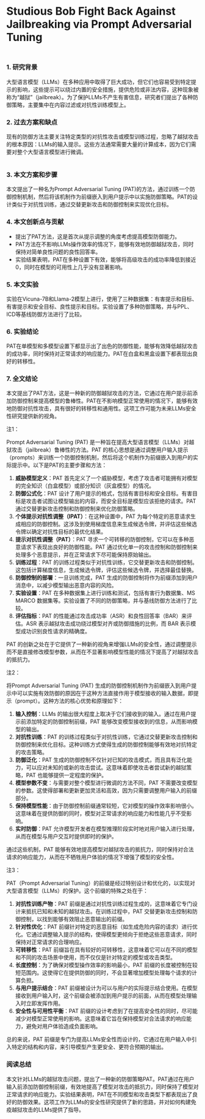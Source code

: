 # Studious Bob Fight Back Against Jailbreaking via Prompt Adversarial Tuning

<figure><img src="../../.gitbook/assets/image (118).png" alt=""><figcaption></figcaption></figure>

##

### 1. 研究背景

大型语言模型（LLMs）在多种应用中取得了巨大成功，但它们也容易受到特定提示的影响，这些提示可以绕过内置的安全措施，提供危险或非法内容，这种现象被称为“越狱”（jailbreak）。为了保护LLMs不产生有害信息，研究者们提出了各种防御策略，主要集中在内容过滤或对抗性训练模型上。

### 2. 过去方案和缺点

现有的防御方法主要关注特定类型的对抗性攻击或模型训练过程，忽略了越狱攻击的根本原因：LLMs的输入提示。这些方法通常需要大量的计算成本，因为它们需要对整个大型语言模型进行微调。

<figure><img src="../../.gitbook/assets/image (119).png" alt=""><figcaption></figcaption></figure>

### 3. 本文方案和步骤

本文提出了一种名为Prompt Adversarial Tuning (PAT)的方法，通过训练一个防御控制机制，然后将该机制作为前缀嵌入到用户提示中以实施防御策略。PAT的设计类似于对抗性训练，通过交替更新攻击和防御控制来实现优化目标。

### 4. 本文创新点与贡献

* 提出了PAT方法，这是首次从提示调整的角度考虑提高模型防御能力。
* PAT方法在不影响LLMs操作效率的情况下，能够有效地防御越狱攻击，同时保持对简单良性问题的良性回答率。
* 实验结果表明，PAT在多种设置下有效，能够将高级攻击的成功率降低到接近0，同时在模型的可用性上几乎没有显著影响。

### 5. 本文实验

实验在Vicuna-7B和Llama-2模型上进行，使用了三种数据集：有害提示和目标、有害提示和安全目标、良性提示和目标。实验设置了多种防御策略，并与PPL、ICD等基线防御方法进行了比较。

### 6. 实验结论

PAT在单模型和多模型设置下都显示出了出色的防御性能，能够有效降低越狱攻击的成功率，同时保持对正常请求的响应能力。PAT在白盒和黑盒设置下都表现出良好的转移性。

### 7. 全文结论

本文提出了PAT方法，这是一种新的防御越狱攻击的方法，它通过在用户提示前添加防御控制来提高模型的鲁棒性。PAT在不影响模型正常使用的情况下，能够有效地防御对抗性攻击，具有很好的转移性和通用性。这项工作可能为未来LLMs安全性研究提供新的视角。

注1：

Prompt Adversarial Tuning (PAT) 是一种旨在提高大型语言模型（LLMs）对越狱攻击（jailbreak）鲁棒性的方法。PAT 的核心思想是通过调整用户输入提示（prompts）来训练一个防御控制机制，然后将这个机制作为前缀嵌入到用户的实际提示中。以下是PAT的主要步骤和方法：

1. **威胁模型定义**：PAT 首先定义了一个威胁模型，考虑了攻击者可能拥有对模型的完全知识（白盒模型）或部分知识（灰盒模型）的情况。
2. **防御公式化**：PAT 设计了用户提示的格式，包括有害目标和安全目标。有害目标是攻击者试图让模型输出的内容，而安全目标是模型应该拒绝的请求。PAT 通过交替更新攻击控制和防御控制来优化防御策略。
3. **个体提示对抗性调整（IPAT）**：在这种设置中，PAT 为每个特定的恶意请求生成相应的防御控制。这涉及到使用梯度信息来生成候选令牌，并评估这些候选令牌以确定对抗性目标的最优化结果。
4. **提示对抗性调整（PAT）**：PAT 寻求一个可转移的防御控制，它可以在多种恶意请求下表现出良好的防御性能。PAT 通过优化单一的攻击控制和防御控制来处理多个恶意提示，并在正常请求下尽可能保持原始输出。
5. **训练过程**：PAT 的训练过程类似于对抗性训练，它交替更新攻击和防御控制。这包括计算梯度信息，生成候选令牌，评估这些候选令牌，并选择最佳替换。
6. **防御控制的部署**：一旦训练完成，PAT 生成的防御控制将作为前缀添加到用户消息中，以减少模型输出恶意内容的风险。
7. **实验设置**：PAT 在多种数据集上进行训练和测试，包括有害行为数据集、MS MARCO 数据集等。实验设置了不同的防御策略，并与基线防御方法进行了比较。
8. **评估指标**：PAT 的性能通过攻击成功率（ASR）和良性回答率（BAR）来评估。ASR 表示越狱攻击成功绕过模型对齐或防御措施的比例，而 BAR 表示模型成功识别良性请求的精确度。

PAT 的创新之处在于它提供了一种新的视角来增强LLMs的安全性，通过调整提示而不是直接修改模型参数，从而在不显著影响模型性能的情况下提高了对越狱攻击的抵抗力。

注2：

将Prompt Adversarial Tuning (PAT) 生成的防御控制机制作为前缀嵌入到用户提示中可以实施有效防御的原因在于这种方法直接作用于模型接收的输入数据，即提示（prompt）。这种方法的核心优势和原理如下：

1. **输入控制**：LLMs 的输出很大程度上取决于它们接收到的输入。通过在用户提示前添加特定的防御控制前缀，PAT 能够改变模型接收到的信息，从而影响模型的输出。
2. **对抗性训练**：PAT 的训练过程类似于对抗性训练，它通过交替更新攻击控制和防御控制来优化目标。这种训练方式使得生成的防御控制能够有效地对抗特定的攻击策略。
3. **防御泛化**：PAT 生成的防御控制不仅针对已知的攻击模式，而且具有泛化能力，可以应对未知的或新的攻击尝试。这意味着即使攻击者尝试新的越狱策略，PAT 也能够提供一定程度的保护。
4. **模型参数不变**：与需要对整个模型进行微调的方法不同，PAT 不需要改变模型的参数。这使得部署和更新更加灵活和高效，因为只需要调整用户输入的前缀部分。
5. **保持模型性能**：由于防御控制前缀通常较短，它对模型的操作效率影响很小。这意味着在提供防御的同时，模型对正常请求的响应能力和性能几乎不受影响。
6. **实时防御**：PAT 允许模型开发者在模型推理阶段实时地对用户输入进行处理，从而在模型与用户交互时提供即时的保护。

通过这些机制，PAT 能够有效地提高模型对越狱攻击的抵抗力，同时保持对合法请求的响应能力，从而在不牺牲用户体验的情况下增强了模型的安全性。

注3：

PAT（Prompt Adversarial Tuning）的前缀是经过特别设计和优化的，以实现对大型语言模型（LLMs）的保护。这个前缀的特殊之处在于：

1. **对抗性训练产物**：PAT 前缀是通过对抗性训练过程生成的，这意味着它专门设计来抵抗已知和未知的越狱攻击。在训练过程中，PAT 交替更新攻击控制和防御控制，以找到能够有效阻止恶意输出的前缀。
2. **针对性优化**：PAT 前缀针对特定的恶意目标（如生成危险内容的请求）进行优化。它通过调整输入提示的结构，使得模型更倾向于拒绝这些恶意请求，同时保持对正常请求的合理响应。
3. **可转移性**：PAT 前缀旨在具有较好的可转移性，这意味着它可以在不同的模型和不同的攻击场景中使用，而不仅仅是针对特定的模型或攻击类型。
4. **长度控制**：为了确保对模型操作效率的影响最小，PAT 前缀的长度被控制在较短范围内。这使得它在提供防御的同时，不会显著增加模型处理每个请求的计算负担。
5. **与用户提示结合**：PAT 前缀被设计为可以与用户的实际提示结合使用。在模型接收到用户输入时，这个前缀会被添加到用户提示的前面，从而在模型处理输入时立即发挥作用。
6. **安全性与可用性平衡**：PAT 前缀的设计考虑到了在提高安全性的同时，尽可能减少对模型正常使用的影响。这意味着它旨在保持模型对合法请求的响应能力，避免对用户体验造成负面影响。

总的来说，PAT 前缀是专门为提高LLMs安全性而设计的，它通过在用户输入中引入特定的结构和内容，来引导模型产生更安全、更符合预期的输出。

### 阅读总结

本文针对LLMs的越狱攻击问题，提出了一种新的防御策略PAT。PAT通过在用户输入前添加防御控制前缀，有效地提高了模型对攻击的抵抗力，同时保持了模型对正常请求的响应能力。实验结果表明，PAT在不同模型和攻击类型下都表现出了良好的防御效果。这项工作为LLMs的安全性研究提供了新的思路，并对如何构建免疫越狱攻击的LLMs提供了指导。
